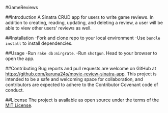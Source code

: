 #GameReviews

##Introduction
A Sinatra CRUD app for users to write game reviews. In addition to creating, reading, updating, and deleting a review, a user will be able to view other users' reviews as well.

##Installation
-Fork and clone repo to your local environment
-Use `bundle install` to install dependencies.

##Usage
-Run `rake db:mirgrate`.
-Run `shotgun`. Head to your browser to open the app.

##Contributing
Bug reports and pull requests are welcome on GitHub at https://github.com/karuna24s/movie-review-sinatra-app. This project is intended to be a safe and welcoming space for collaboration, and contributors are expected to adhere to the Contributor Covenant code of conduct.

##License
The project is available as open source under the terms of the [MIT License](https://opensource.org/licenses/MIT).